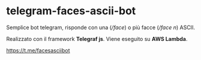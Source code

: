# telegram-faces-ascii-bot

Semplice bot telegram, risponde con una (_/face_) o più facce (_/face n_) ASCII.

Realizzato con il framework **Telegraf js**.
Viene eseguito su **AWS Lambda**.

https://t.me/facesasciibot
